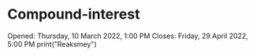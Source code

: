 # Compound-interest
Opened: Thursday, 10 March 2022, 1:00 PM Closes: Friday, 29 April 2022, 5:00 PM
print("Reaksmey")

